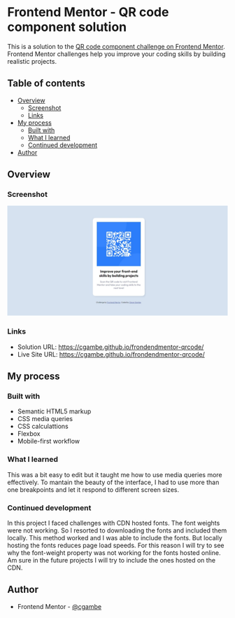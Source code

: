 # Frontend Mentor - QR code component solution

This is a solution to the [QR code component challenge on Frontend Mentor](https://www.frontendmentor.io/challenges/qr-code-component-iux_sIO_H). Frontend Mentor challenges help you improve your coding skills by building realistic projects. 

## Table of contents

- [Overview](#overview)
  - [Screenshot](#screenshot)
  - [Links](#links)
- [My process](#my-process)
  - [Built with](#built-with)
  - [What I learned](#what-i-learned)
  - [Continued development](#continued-development)
- [Author](#author)


## Overview

### Screenshot

![](./screenshot.jpeg)


### Links

- Solution URL: https://cgambe.github.io/frondendmentor-qrcode/
- Live Site URL: https://cgambe.github.io/frondendmentor-qrcode/

## My process

### Built with

- Semantic HTML5 markup
- CSS media queries
- CSS calculattions
- Flexbox
- Mobile-first workflow

### What I learned

This was a bit easy to edit but it taught me how to use media queries more effectively.
To mantain the beauty of the interface, I had to use more than one breakpoints and let it 
respond to different screen sizes.


### Continued development

In this project I faced challenges with CDN hosted fonts. The font weights were not working. So I resorted to downloading 
the fonts and included them locally. This method worked and I was able to include the fonts. But
locally hosting the fonts reduces page load speeds. For this reason I will try to see why the font-weight 
property was not working for the fonts hosted online. Am sure in the future projects I will try to include
the ones hosted on the CDN.


## Author

- Frontend Mentor - [@cgambe](https://www.frontendmentor.io/profile/cgambe)
